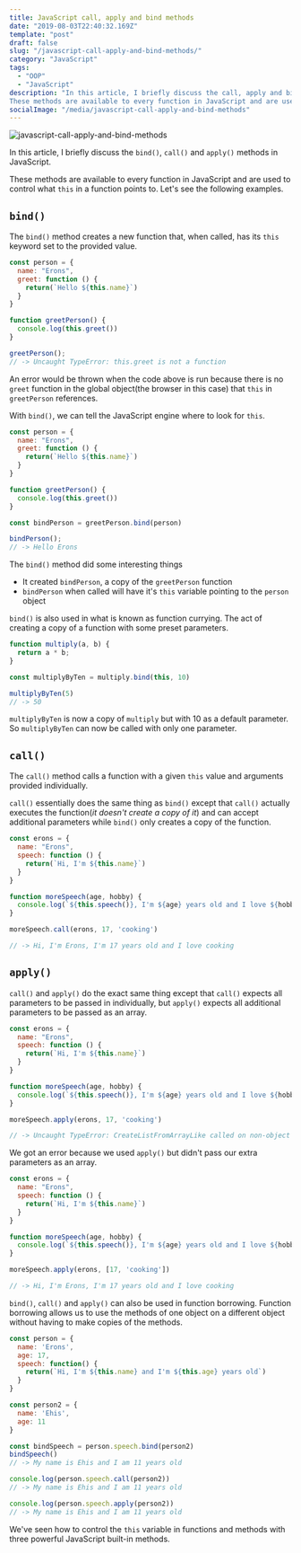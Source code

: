 ```yaml
---
title: JavaScript call, apply and bind methods
date: "2019-08-03T22:40:32.169Z"
template: "post"
draft: false
slug: "/javascript-call-apply-and-bind-methods/"
category: "JavaScript"
tags:
  - "OOP"
  - "JavaScript"
description: "In this article, I briefly discuss the call, apply and bind methods in JavaScript.
These methods are available to every function in JavaScript and are used to control what the this keyword points to in a function."
socialImage: "/media/javascript-call-apply-and-bind-methods"
---
```


![javascript-call-apply-and-bind-methods](/media/javascript-call-apply-and-bind-methods)

In this article, I briefly discuss the `bind()`, `call()` and `apply()` methods in JavaScript.


These methods are available to every function in JavaScript and are used to control what `this` in a function points to. Let's see the following examples.


## `bind()`

The `bind()` method creates a new function that, when called, has its `this` keyword set to the provided value.

```js
const person = {
  name: "Erons",
  greet: function () {
    return(`Hello ${this.name}`)
  }
}

function greetPerson() {
  console.log(this.greet())
}

greetPerson();
// -> Uncaught TypeError: this.greet is not a function
```

An error would be thrown when the code above is run because there is no `greet` function in the global object(the browser in this case) that `this` in `greetPerson` references.


With `bind()`, we can tell the JavaScript engine where to look for `this`.


```js
const person = {
  name: "Erons",
  greet: function () {
    return(`Hello ${this.name}`)
  }
}

function greetPerson() {
  console.log(this.greet())
}

const bindPerson = greetPerson.bind(person)

bindPerson();
// -> Hello Erons
```

The `bind()` method did some interesting things

- It created `bindPerson`, a copy of the `greetPerson` function
- `bindPerson` when called will have it's `this` variable pointing to the `person` object


`bind()` is also used in what is known as function currying. The act of creating a copy of a function with some preset parameters.

```js
function multiply(a, b) {
  return a * b;
}

const multiplyByTen = multiply.bind(this, 10)

multiplyByTen(5)
// -> 50
```

`multiplyByTen` is now a copy of `multiply` but with 10 as a default parameter. So `multiplyByTen` can now be called with only one parameter.


## `call()`

The `call()` method calls a function with a given `this` value and arguments provided individually.

`call()` essentially does the same thing as `bind()` except that `call()` actually executes the function(*it doesn't create a copy of it*) and can accept additional parameters while `bind()` only creates a copy of the function. 


```js
const erons = {
  name: "Erons",
  speech: function () {
    return(`Hi, I'm ${this.name}`)
  }
}

function moreSpeech(age, hobby) {
  console.log(`${this.speech()}, I'm ${age} years old and I love ${hobby}`)
}

moreSpeech.call(erons, 17, 'cooking')

// -> Hi, I'm Erons, I'm 17 years old and I love cooking
```


## `apply()` 

`call()` and `apply()` do the exact same thing except that `call()` expects all parameters to be passed in individually, but `apply()` expects all additional parameters to be passed as an array.


```js
const erons = {
  name: "Erons",
  speech: function () {
    return(`Hi, I'm ${this.name}`)
  }
}

function moreSpeech(age, hobby) {
  console.log(`${this.speech()}, I'm ${age} years old and I love ${hobby}`)
}

moreSpeech.apply(erons, 17, 'cooking')

// -> Uncaught TypeError: CreateListFromArrayLike called on non-object
```

We got an error because we used `apply()` but didn't pass our extra parameters as an array.


```js
const erons = {
  name: "Erons",
  speech: function () {
    return(`Hi, I'm ${this.name}`)
  }
}

function moreSpeech(age, hobby) {
  console.log(`${this.speech()}, I'm ${age} years old and I love ${hobby}`)
}

moreSpeech.apply(erons, [17, 'cooking'])

// -> Hi, I'm Erons, I'm 17 years old and I love cooking
```

`bind()`, `call()` and `apply()` can also be used in function borrowing. Function borrowing allows us to use the methods of one object on a different object without having to make copies of the methods. 

```js
const person = {
  name: 'Erons',
  age: 17,
  speech: function() {
    return(`Hi, I'm ${this.name} and I'm ${this.age} years old`)
  }
}

const person2 = {
  name: 'Ehis',
  age: 11
}

const bindSpeech = person.speech.bind(person2)
bindSpeech()
// -> My name is Ehis and I am 11 years old

console.log(person.speech.call(person2))
// -> My name is Ehis and I am 11 years old

console.log(person.speech.apply(person2))
// -> My name is Ehis and I am 11 years old
```

We've seen how to control the `this` variable in functions and methods with three powerful JavaScript built-in methods.

